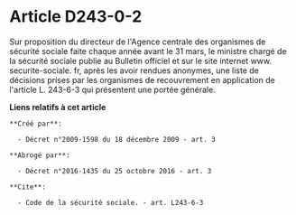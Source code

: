 # Article D243-0-2

Sur proposition du directeur de l'Agence centrale des organismes de sécurité sociale faite chaque année avant le 31 mars, le
ministre chargé de la sécurité sociale publie au Bulletin officiel et sur le site internet www. securite-sociale. fr, après
les avoir rendues anonymes, une liste de décisions prises par les organismes de recouvrement en application de l'article L.
243-6-3 qui présentent une portée générale.

**Liens relatifs à cet article**

	**Créé par**:

	  - Décret n°2009-1598 du 18 décembre 2009 - art. 3

	**Abrogé par**:

	  - Décret n°2016-1435 du 25 octobre 2016 - art. 3

	**Cite**:

	  - Code de la sécurité sociale. - art. L243-6-3
